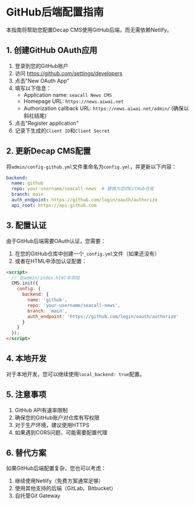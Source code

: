 # GitHub后端配置指南

本指南将帮助您配置Decap CMS使用GitHub后端，而无需依赖Netlify。

## 1. 创建GitHub OAuth应用

1. 登录到您的GitHub账户
2. 访问 https://github.com/settings/developers
3. 点击"New OAuth App"
4. 填写以下信息：
   - Application name: `seacall News CMS`
   - Homepage URL: `https://news.aiwai.net`
   - Authorization callback URL: `https://news.aiwai.net/admin/` (确保以斜杠结尾)
5. 点击"Register application"
6. 记录下生成的`Client ID`和`Client Secret`

## 2. 更新Decap CMS配置

将`admin/config-github.yml`文件重命名为`config.yml`，并更新以下内容：

```yaml
backend:
  name: github
  repo: your-username/seacall-news  # 替换为您的GitHub仓库
  branch: main
  auth_endpoint: https://github.com/login/oauth/authorize
  api_root: https://api.github.com
```

## 3. 配置认证

由于GitHub后端需要OAuth认证，您需要：

1. 在您的GitHub仓库中创建一个`_config.yml`文件（如果还没有）
2. 或者在HTML中添加认证配置：

```html
<script>
  // 在admin/index.html中添加
  CMS.init({
    config: {
      backend: {
        name: 'github',
        repo: 'your-username/seacall-news',
        branch: 'main',
        auth_endpoint: 'https://github.com/login/oauth/authorize'
      }
    }
  });
</script>
```

## 4. 本地开发

对于本地开发，您可以继续使用`local_backend: true`配置。

## 5. 注意事项

1. GitHub API有速率限制
2. 确保您的GitHub账户对仓库有写权限
3. 对于生产环境，建议使用HTTPS
4. 如果遇到CORS问题，可能需要配置代理

## 6. 替代方案

如果GitHub后端配置复杂，您也可以考虑：

1. 继续使用Netlify（免费方案通常足够）
2. 使用其他支持的后端（GitLab、Bitbucket）
3. 自托管Git Gateway